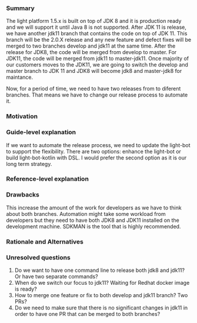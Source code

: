 ### Summary

The light platform 1.5.x is built on top of JDK 8 and it is production ready and we will support it until Java 8 is not supported. After JDK 11 is release, we have another jdk11 branch that contains the code on top of JDK 11. This branch will be the 2.0.X release and any new feature and defect fixes will be merged to two branches develop and jdk11 at the same time. After the release for JDK8, the code will be merged from develop to master. For JDK11, the code will be merged from jdk11 to master-jdk11. Once majority of our customers moves to the JDK11, we are going to switch the develop and master branch to JDK 11 and JDK8 will become jdk8 and master-jdk8 for maintance. 

Now, for a period of time, we need to have two releases from to diferent branches. That means we have to change our release process to automate it. 

### Motivation


### Guide-level explanation

If we want to automate the release process, we need to update the light-bot to support the flexibility. There are two options: enhance the light-bot or build light-bot-kotlin with DSL. I would prefer the second option as it is our long term strategy. 

### Reference-level explanation


### Drawbacks

This increase the amount of the work for developers as we have to think about both branches. Automation might take some workload from developers but they need to have both JDK8 and JDK11 installed on the development machine. SDKMAN is the tool that is highly recommended. 


### Rationale and Alternatives



### Unresolved questions

1. Do we want to have one command line to release both jdk8 and jdk11? Or have two separate commands?
2. When do we switch our focus to jdk11? Waiting for Redhat docker image is ready?
3. How to merge one feature or fix to both develop and jdk11 branch? Two PRs?
4. Do we need to make sure that there is no significant changes in jdk11 in order to have one PR that can be merged to both branches?




